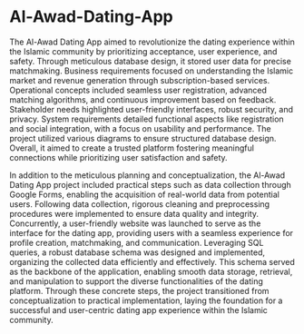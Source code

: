 # Al-Awad-Dating-App
The Al-Awad Dating App aimed to revolutionize the dating experience within the Islamic community by prioritizing acceptance, user experience, and safety. Through meticulous database design, it stored user data for precise matchmaking. Business requirements focused on understanding the Islamic market and revenue generation through subscription-based services. Operational concepts included seamless user registration, advanced matching algorithms, and continuous improvement based on feedback. Stakeholder needs highlighted user-friendly interfaces, robust security, and privacy. System requirements detailed functional aspects like registration and social integration, with a focus on usability and performance. The project utilized various diagrams to ensure structured database design. Overall, it aimed to create a trusted platform fostering meaningful connections while prioritizing user satisfaction and safety.

In addition to the meticulous planning and conceptualization, the Al-Awad Dating App project included practical steps such as data collection through Google Forms, enabling the acquisition of real-world data from potential users. Following data collection, rigorous cleaning and preprocessing procedures were implemented to ensure data quality and integrity. Concurrently, a user-friendly website was launched to serve as the interface for the dating app, providing users with a seamless experience for profile creation, matchmaking, and communication. Leveraging SQL queries, a robust database schema was designed and implemented, organizing the collected data efficiently and effectively. This schema served as the backbone of the application, enabling smooth data storage, retrieval, and manipulation to support the diverse functionalities of the dating platform. Through these concrete steps, the project transitioned from conceptualization to practical implementation, laying the foundation for a successful and user-centric dating app experience within the Islamic community.
